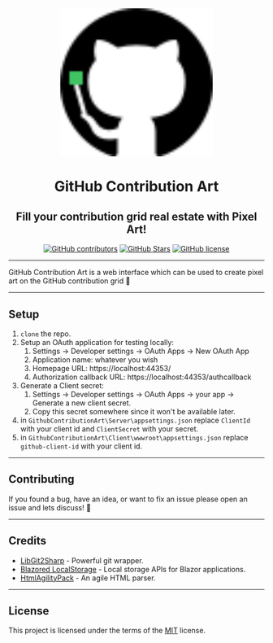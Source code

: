 <div align="center"> 

<img src="GithubContributionArt\Client\wwwroot\images\avatar.svg" alt="drawing" width="300px"/>

# GitHub Contribution Art

## Fill your contribution grid real estate with Pixel Art!

[![GitHub contributors](https://img.shields.io/github/contributors/mantinband/amiko-dark)](https://GitHub.com/mantinband/amiko-dark/graphs/contributors/) [![GitHub Stars](https://img.shields.io/github/stars/mantinband/amiko-dark.svg)](https://github.com/mantinband/amiko-dark/stargazers) [![GitHub license](https://img.shields.io/github/license/mantinband/amiko-dark)](https://github.com/mantinband/amiko-dark/blob/main/LICENSE)

</div>

---

GitHub Contribution Art is a web interface which can be used to create pixel art on the GitHub contribution grid 💪

---

## Setup

1. `clone` the repo.
2. Setup an OAuth application for testing locally:
   1. Settings -> Developer settings -> OAuth Apps -> New OAuth App
   2. Application name: whatever you wish
   3. Homepage URL: https://localhost:44353/
   4. Authorization callback URL: https://localhost:44353/authcallback
3. Generate a Client secret:
   1. Settings -> Developer settings -> OAuth Apps -> your app -> Generate a new client secret.
   2. Copy this secret somewhere since it won't be available later.
4. in `GithubContributionArt\Server\appsettings.json` replace `ClientId` with your client id and `ClientSecret` with your secret.
5. in `GithubContributionArt\Client\wwwroot\appsettings.json` replace `github-client-id` with your client id.

---

## Contributing

If you found a bug, have an idea, or want to fix an issue please open an issue and lets discuss! 💪

---

## Credits

- [LibGit2Sharp](https://github.com/libgit2/libgit2sharp) - Powerful git wrapper.
- [Blazored LocalStorage](https://github.com/Blazored/LocalStorage) - Local storage APIs for Blazor applications.
- [HtmlAgilityPack](https://github.com/zzzprojects/html-agility-pack) - An agile HTML parser.

---

## License

This project is licensed under the terms of the [MIT](https://github.com/mantinband/amiko-dark/blob/main/LICENSE) license.